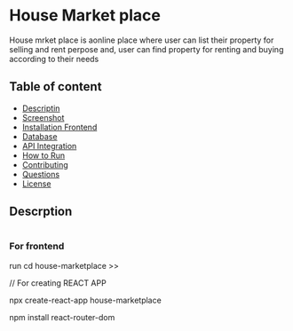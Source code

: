 # House Market place

House mrket place is aonline place where user can list their property for selling and rent perpose and, user can find property for renting and buying according to their needs

## Table of content
- [Descriptin](#Descrption)
- [Screenshot](#House_Marketplace_Screenshot)
- [Installation Frontend](#Installation_FrontEnd)
- [Database](#For_database)
- [API Integration](#API)
- [How to Run](#Rum)
- [Contributing](#Contributing)
- [Questions](#Questions)
- [License](#License)

## Descrption
```md


```
### For frontend 
run cd house-marketplace >>

// For creating REACT APP

npx create-react-app house-marketplace

npm  install react-router-dom
